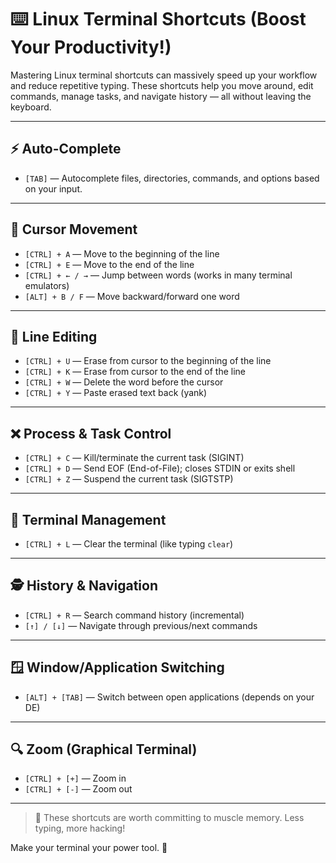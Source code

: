 # ⌨️ Linux Terminal Shortcuts (Boost Your Productivity!)

Mastering Linux terminal shortcuts can massively speed up your workflow and reduce repetitive typing. These shortcuts help you move around, edit commands, manage tasks, and navigate history — all without leaving the keyboard.

---

## ⚡ Auto-Complete

* `[TAB]` — Autocomplete files, directories, commands, and options based on your input.

---

## 🎯 Cursor Movement

* `[CTRL] + A` — Move to the beginning of the line
* `[CTRL] + E` — Move to the end of the line
* `[CTRL] + ← / →` — Jump between words (works in many terminal emulators)
* `[ALT] + B / F` — Move backward/forward one word

---

## 🧹 Line Editing

* `[CTRL] + U` — Erase from cursor to the beginning of the line
* `[CTRL] + K` — Erase from cursor to the end of the line
* `[CTRL] + W` — Delete the word before the cursor
* `[CTRL] + Y` — Paste erased text back (yank)

---

## ❌ Process & Task Control

* `[CTRL] + C` — Kill/terminate the current task (SIGINT)
* `[CTRL] + D` — Send EOF (End-of-File); closes STDIN or exits shell
* `[CTRL] + Z` — Suspend the current task (SIGTSTP)

---

## 🧽 Terminal Management

* `[CTRL] + L` — Clear the terminal (like typing `clear`)

---

## 🕵️ History & Navigation

* `[CTRL] + R` — Search command history (incremental)
* `[↑] / [↓]` — Navigate through previous/next commands

---

## 🪟 Window/Application Switching

* `[ALT] + [TAB]` — Switch between open applications (depends on your DE)

---

## 🔍 Zoom (Graphical Terminal)

* `[CTRL] + [+]` — Zoom in
* `[CTRL] + [-]` — Zoom out

---

> 🧠 These shortcuts are worth committing to muscle memory. Less typing, more hacking!

Make your terminal your power tool. 💪
